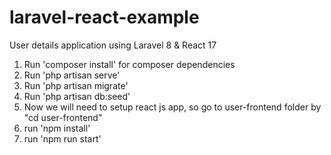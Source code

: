 # laravel-react-example
User details application using Laravel 8 &amp; React 17
1) Run 'composer install' for composer dependencies
2) Run 'php artisan serve'
3) Run 'php artisan migrate'
3) Run 'php artisan db:seed'
2) Now we will need to setup react js app, so go to user-frontend folder by "cd user-frontend" 
3) run 'npm install'
4) run 'npm run start'
